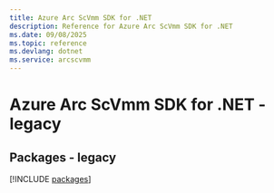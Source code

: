 ```yaml
---
title: Azure Arc ScVmm SDK for .NET
description: Reference for Azure Arc ScVmm SDK for .NET
ms.date: 09/08/2025
ms.topic: reference
ms.devlang: dotnet
ms.service: arcscvmm
---
```

# Azure Arc ScVmm SDK for .NET - legacy
## Packages - legacy
[!INCLUDE [packages](arc-scvmm-index.md)]